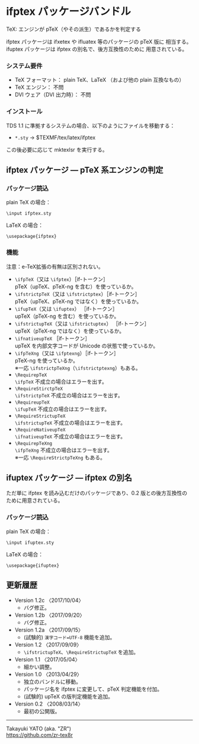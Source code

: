 ifptex パッケージバンドル
=========================

TeX: エンジンが pTeX（やその派生）であるかを判定する

ifptex パッケージは ifxetex や ifluatex 等のパッケージの pTeX 版に
相当する。ifuptex パッケージは ifptex の別名で、後方互換性のために
用意されている。

### システム要件

  - TeX フォーマット： plain TeX、LaTeX （および他の plain 互換なもの）
  - TeX エンジン： 不問
  - DVI ウェア（DVI 出力時）： 不問

### インストール

TDS 1.1 に準拠するシステムの場合、以下のようにファイルを移動する：

  - `*.sty` → $TEXMF/tex/latex/ifptex

この後必要に応じて mktexlsr を実行する。

ifptex パッケージ ― pTeX 系エンジンの判定
------------------------------------------

### パッケージ読込

plain TeX の場合：

    \input ifptex.sty

LaTeX の場合：

    \usepackage{ifptex}

### 機能

注意：e-TeX拡張の有無は区別されない。

  * `\ifpTeX`（又は `\ifptex`）［if-トークン］  
    pTeX（upTeX、pTeX-ng を含む）を使っているか。
  * `\ifstrictpTeX`（又は `\ifstrictptex`）［if-トークン］  
    pTeX（upTeX、pTeX-ng ではなく）を使っているか。
  * `\ifupTeX`（又は `\ifuptex`） ［if-トークン］  
    upTeX（pTeX-ng を含む）を使っているか。
  * `\ifstrictupTeX`（又は `\ifstrictuptex`） ［if-トークン］  
    upTeX（pTeX-ng ではなく）を使っているか。
  * `\ifnativeupTeX` ［if-トークン］  
    upTeX を内部文字コードが Unicode の状態で使っているか。  
  * `\ifpTeXng`（又は `\ifptexng`）［if-トークン］  
    pTeX-ng を使っているか。  
    ※一応 `\ifstrictpTeXng`（`\ifstrictptexng`）もある。
  * `\RequirepTeX`  
    `\ifpTeX` 不成立の場合はエラーを出す。
  * `\RequireStirctpTeX`  
    `\ifstrictpTeX` 不成立の場合はエラーを出す。
  * `\RequireupTeX`  
    `\ifupTeX` 不成立の場合はエラーを出す。
  * `\RequireStrictupTeX`  
    `\ifstrictupTeX` 不成立の場合はエラーを出す。
  * `\RequireNativeupTeX`  
    `\ifnativeupTeX` 不成立の場合はエラーを出す。
  * `\RequirepTeXng`  
    `\ifpTeXng` 不成立の場合はエラーを出す。  
    ※一応 `\RequireStrictpTeXng` もある。


ifuptex パッケージ ― ifptex の別名
-----------------------------------

ただ単に ifptex を読み込むだけのパッケージであり、0.2 版との後方互換性の
ために用意されている。

### パッケージ読込

plain TeX の場合：

    \input ifuptex.sty

LaTeX の場合：

    \usepackage{ifuptex}


更新履歴
--------

  * Version 1.2c 〈2017/10/04〉
      - バグ修正。
  * Version 1.2b 〈2017/09/20〉
      - バグ修正。
  * Version 1.2a 〈2017/09/15〉
      - (試験的) `漢字コード=UTF-8` 機能を追加。
  * Version 1.2  〈2017/09/09〉
      - `\ifstrictupTeX`、`\RequireStrictupTeX` を追加。
  * Version 1.1  〈2017/05/04〉
      - 細かい調整。
  * Version 1.0  〈2013/04/29〉
      - 独立のバンドルに移動。
      - パッケージ名を ifptex に変更して、pTeX 判定機能を付加。
      - (試験的) upTeX の版判定機能を追加。
  * Version 0.2  〈2008/03/14〉
      - 最初の公開版。

--------------------
Takayuki YATO (aka. "ZR")  
https://github.com/zr-tex8r
